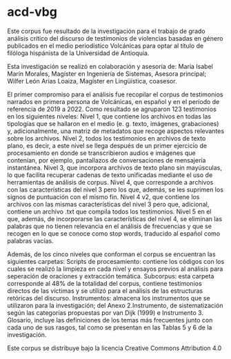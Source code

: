 # acd-vbg
Este corpus fue resultado de la investigación para el trabajo de grado análisis crítico del discurso de testimonios de violencias basadas en género publicados en el medio periodístico Volcánicas para optar al título de filóloga hispánista de la Universidad de Antioquia. 

Esta investigación se realizó en colaboración y asesoría de: María Isabel Marín Morales,  Magíster en Ingeniería de Sistemas, Asesora principal; Wilfer León Arias Loaiza, Magíster en Lingüística, coasesor.

El primer compromiso para el análisis fue recopilar el corpus de testimonios narrados en primera persona de Volcánicas, en español y en el período de referencia de 2019 a 2022. Como resultado se agruparon 123 testimonios en los siguientes niveles: 
Nivel 1, que contiene los archivos en todas las tipologías que se hallaron en el medio (e. g. texto, imágenes, grabaciones) y, adicionalmente, una matriz de metadatos que recoge aspectos relevantes sobre los archivos.
Nivel 2, todos los testimonios en archivos de texto plano, es decir, a este nivel se llega después de un primer ejercicio de procesamiento en donde se transcribieron audios e imágenes que contenían, por ejemplo, pantallazos de conversaciones de mensajería instantánea.
Nivel 3, que incorpora archivos de texto plano sin mayúsculas, lo que facilita recuperar cadenas de texto unificadas mediante el uso de herramientas de análisis de corpus.
Nivel 4, que corresponde a archivos con las características del nivel 3 pero los que, además, se les suprimen los signos de puntuación con el mismo fin.
Nivel 4 v2, que contiene los archivos con las mismas características del nivel 3 pero que, adicional, contiene un archivo .txt que compila todos los testimonios.
Nivel 5 en el que, además, de incorporarse las características del nivel 4, se eliminan las palabras que no tienen relevancia en el análisis de frecuencias y que se recogen en lo que se conoce como stop words, traducido al español como palabras vacías.

Además, de los cinco niveles que conforman el corpus se encuentran las siguientes carpetas: 
Scripts de procesamiento: contiene los códigos con los cuales se realizó la limpieza en cada nivel y ensayos previos al análisis para seperación de oraciones y extracción temática.
Subcorpus: esta carpeta corresponde al 48% de la totalidad del corpus, contiene testimonios directos de las víctimas y se utilizó para el análisis de las estructuras retóricas del discurso.
Instrumentos: almacena los instrumentos que se utilizaron para la investigación; del Anexo 2.Instrumento, de sistematización según las categorías propuestas por van Dijk (1999) e Instrumento 3. Glosario, incluye las definiciones de los temas más frecuentes junto con cada uno de sus rasgos, tal como se presentan en las Tablas 5 y 6 de la investigación.

Este corpus se distribuye bajo la licencia Creative Commons Attribution 4.0
